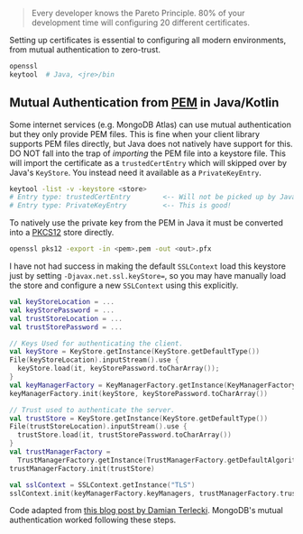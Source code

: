 > Every developer knows the Pareto Principle. 80% of your development time will configuring 20 different certificates.

Setting up certificates is essential to configuring all modern environments, from mutual authentication to zero-trust.

```bash
openssl
keytool  # Java, <jre>/bin
```

## Mutual Authentication from [PEM](https://en.wikipedia.org/wiki/Privacy-Enhanced_Mail) in Java/Kotlin

Some internet services (e.g. MongoDB Atlas) can use mutual authentication but they only provide PEM files.
This is fine when your client library supports PEM files directly, but Java does not natively have support
for this.
DO NOT fall into the trap of _importing_ the PEM file into a keystore file.
This will import the certificate as a `trustedCertEntry` which will skipped over by Java's `KeyStore`.
You instead need it available as a `PrivateKeyEntry`.

```bash
keytool -list -v -keystore <store>
# Entry type: trustedCertEntry        <-- Will not be picked up by Java.
# Entry type: PrivateKeyEntry         <-- This is good!
```

To natively use the private key from the PEM in Java it must be converted into a 
[PKCS12](https://en.wikipedia.org/wiki/PKCS_12)
store directly.

```bash
openssl pks12 -export -in <pem>.pem -out <out>.pfx
```

I have not had success in making the default `SSLContext` load this keystore just by setting `-Djavax.net.ssl.keyStore=`,
so you may have manually load the store and configure a new `SSLContext` using this explicitly.

```kotlin
val keyStoreLocation = ...
val keyStorePassword = ...
val trustStoreLocation = ...
val trustStorePassword = ...

// Keys Used for authenticating the client.
val keyStore = KeyStore.getInstance(KeyStore.getDefaultType())
File(keyStoreLocation).inputStream().use {
  keyStore.load(it, keyStorePassword.toCharArray());
}
val keyManagerFactory = KeyManagerFactory.getInstance(KeyManagerFactory.getDefaultAlgorithm())
keyManagerFactory.init(keyStore, keyStorePassword.toCharArray())

// Trust used to authenticate the server.
val trustStore = KeyStore.getInstance(KeyStore.getDefaultType())
File(trustStoreLocation).inputStream().use {
  trustStore.load(it, trustStorePassword.toCharArray())
}
val trustManagerFactory =
  TrustManagerFactory.getInstance(TrustManagerFactory.getDefaultAlgorithm())
trustManagerFactory.init(trustStore)

val sslContext = SSLContext.getInstance("TLS")
sslContext.init(keyManagerFactory.keyManagers, trustManagerFactory.trustManagers, SecureRandom())
```

Code adapted from [this blog post by Damian Terlecki](https://blog.termian.dev/posts/spring-mongodb-x509-ssl-tls/).
MongoDB's mutual authentication worked following these steps.
